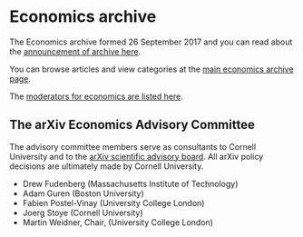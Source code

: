 # Economics archive

The Economics archive formed 26 September 2017 and you can read about the [announcement of archive here](/new/econ_announce).

You can browse articles and view categories at the [main economics archive page](/archive/econ).

The [moderators for economics are listed here](/moderators#economics).


<span id="AdvisoryCommittee"></span>
## The arXiv Economics Advisory Committee

The advisory committee members serve as consultants to Cornell University and to the [arXiv scientific advisory board](/about/people/scientific_ad_board). All arXiv policy decisions are ultimately made by Cornell University.

- Drew Fudenberg (Massachusetts Institute of Technology)
- Adam Guren (Boston University)
- Fabien Postel-Vinay (University College London)
- Joerg Stoye (Cornell University)
- Martin Weidner, Chair, (University College London)
